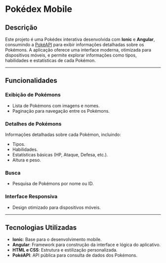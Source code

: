 # Pokédex Mobile

## Descrição  
Este projeto é uma Pokédex interativa desenvolvida com **Ionic** e **Angular**, consumindo a [PokéAPI](https://pokeapi.co/) para exibir informações detalhadas sobre os Pokémons. A aplicação oferece uma interface moderna, otimizada para dispositivos móveis, e permite explorar informações como tipos, habilidades e estatísticas de cada Pokémon.

---

## Funcionalidades  

### **Exibição de Pokémons**  
- Lista de Pokémons com imagens e nomes.  
- Paginação para navegação entre os Pokémons.  

### **Detalhes de Pokémons**  
Informações detalhadas sobre cada Pokémon, incluindo:  
- Tipos.  
- Habilidades.  
- Estatísticas básicas (HP, Ataque, Defesa, etc.).  
- Altura e peso.  

### **Busca**  
- Pesquisa de Pokémons por nome ou ID.  

### **Interface Responsiva**  
- Design otimizado para dispositivos móveis.  

---

## Tecnologias Utilizadas  

- **Ionic**: Base para o desenvolvimento mobile.  
- **Angular**: Framework para construção da interface e lógica do aplicativo.  
- **HTML e CSS**: Estrutura e estilização personalizada.  
- **PokéAPI**: API pública para consulta de dados dos Pokémons.  
